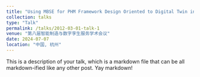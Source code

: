 ```yaml
---
title: "Using MBSE for PHM Framework Design Oriented to Digital Twin in Complex Equipment with Self-healing"
collection: talks
type: "Talk"
permalink: /talks/2012-03-01-talk-1
venue: "第八届智能制造与数字孪生服务学术会议"
date: 2024-07-07
location: "中国, 杭州"
---
```


This is a description of your talk, which is a markdown file that can be all markdown-ified like any other post. Yay markdown!





